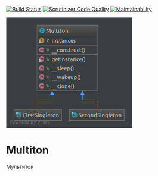 [![Build Status](https://travis-ci.org/Jagepard/PhpDesignPatterns-Multiton.svg?branch=master)](https://travis-ci.org/Jagepard/PhpDesignPatterns-Multiton)
[![Scrutinizer Code Quality](https://scrutinizer-ci.com/g/Jagepard/PhpDesignPatterns-Multiton/badges/quality-score.png?b=master)](https://scrutinizer-ci.com/g/Jagepard/PhpDesignPatterns-Multiton/?branch=master)
[![Maintainability](https://api.codeclimate.com/v1/badges/7a6e4faef5f3bedee182/maintainability)](https://codeclimate.com/github/Jagepard/PhpDesignPatterns-Multiton/maintainability)

![Multiton](https://github.com/Jagepard/PhpDesignPatterns-Multiton/blob/master/Multiton.png?raw=true "Multiton")


# Multiton
Мультитон

